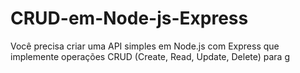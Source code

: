 # CRUD-em-Node-js-Express
Você precisa criar uma API simples em Node.js com Express que implemente operações CRUD (Create, Read, Update, Delete) para g


